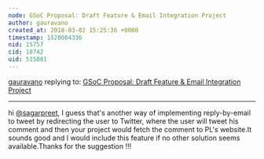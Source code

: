 ```yaml
---
node: GSoC Proposal: Draft Feature & Email Integration Project
author: gauravano
created_at: 2018-03-02 15:25:36 +0000
timestamp: 1520004336
nid: 15757
cid: 18742
uid: 515081
---
```




[gauravano](../profile/gauravano) replying to: [GSoC Proposal: Draft Feature & Email Integration Project](../notes/gauravano/02-18-2018/gsoc-proposal-email-integration-project)

----
hi [@sagarpreet](/profile/sagarpreet), I guess that's another way of implementing reply-by-email to tweet by redirecting the user to Twitter, where the user will tweet his comment and then your project would fetch the comment to PL's website.It sounds good and I would include this feature if no other solution seems available.Thanks for the suggestion !!!